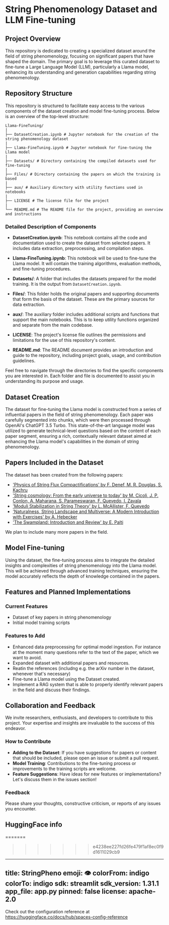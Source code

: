 # String Phenomenology Dataset and LLM Fine-tuning

## Project Overview

This repository is dedicated to creating a specialized dataset around the field of string phenomenology, focusing on significant papers that have shaped the domain. The primary goal is to leverage this curated dataset to fine-tune a Large Language Model (LLM), particularly a Llama model, enhancing its understanding and generation capabilities regarding string phenomenology.

## Repository Structure

This repository is structured to facilitate easy access to the various components of the dataset creation and model fine-tuning process. Below is an overview of the top-level structure:

```
Llama-FineTuning/
|
├── DatasetCreation.ipynb # Jupyter notebook for the creation of the string phenomenology dataset
|
├── Llama-FineTuning.ipynb # Jupyter notebook for fine-tuning the Llama model
|
├── Datasets/ # Directory containing the compiled datasets used for fine-tuning
|
├── Files/ # Directory containing the papers on which the training is based
|
├── aux/ # Auxiliary directory with utility functions used in notebooks
|
├── LICENSE # The license file for the project
|
└── README.md # The README file for the project, providing an overview and instructions
```

### Detailed Description of Components

- **DatasetCreation.ipynb**: This notebook contains all the code and documentation used to create the dataset from selected papers. It includes data extraction, preprocessing, and compilation steps.

- **Llama-FineTuning.ipynb**: This notebook will be used to fine-tune the Llama model. It will contain the training algorithms, evaluation methods, and fine-tuning procedures.

- **Datasets/**: A folder that includes the datasets prepared for the model training. It is the output from `DatasetCreation.ipynb`.

- **Files/**: This folder holds the original papers and supporting documents that form the basis of the dataset. These are the primary sources for data extraction.

- **aux/**: The auxiliary folder includes additional scripts and functions that support the main notebooks. This is to keep utility functions organized and separate from the main codebase.

- **LICENSE**: The project's license file outlines the permissions and limitations for the use of this repository's content.

- **README.md**: The README document provides an introduction and guide to the repository, including project goals, usage, and contribution guidelines.

Feel free to navigate through the directories to find the specific components you are interested in. Each folder and file is documented to assist you in understanding its purpose and usage.


## Dataset Creation

The dataset for fine-tuning the Llama model is constructed from a series of influential papers in the field of string phenomenology. Each paper was carefully segmented into chunks, which were then processed through OpenAI's ChatGPT 3.5 Turbo. This state-of-the-art language model was utilized to generate technical-level questions based on the content of each paper segment, ensuring a rich, contextually relevant dataset aimed at enhancing the Llama model's capabilities in the domain of string phenomenology.


## Papers Included in the Dataset

The dataset has been created from the following papers:

- ['Physics of String Flux Compactifications' by F. Denef, M. R. Douglas, S. Kachru](https://inspirehep.net/literature/741903)
- ['String cosmology: From the early universe to today' by M. Cicoli, J. P. Conlon, A. Maharana, S. Parameswaran, F. Quevedo, I. Zavala](https://inspirehep.net/literature/2640110)
- ['Moduli Stabilization in String Theory' by L. McAllister, F. Quevedo](https://inspirehep.net/literature/2715847)
- ['Naturalness, String Landscape and Multiverse: A Modern Introduction with Exercises' by A. Hebecker](https://inspirehep.net/literature/1854305)
- ['The Swampland: Introduction and Review' by E. Palti](https://inspirehep.net/literature/1725205)

We plan to include many more papers in the field.

## Model Fine-tuning

Using the dataset, the fine-tuning process aims to integrate the detailed insights and complexities of string phenomenology into the Llama model. This will be achieved through advanced training techniques, ensuring the model accurately reflects the depth of knowledge contained in the papers.

## Features and Planned Implementations

### Current Features

- Dataset of key papers in string phenomenology
- Initial model training scripts

### Features to Add

- Enhanced data preprocessing for optimal model ingestion. For instance at the moment many questions refer to the text of the paper, which we want to avoid.
- Expanded dataset with additional papers and resources.
- Reatin the references (includng e.g. the arXiv number in the dataset, whenever that's necessary)
- Fine-tune a Llama model using the Dataset created.
- Implement a RAG system that is able to properly identify relevant papers in the field and discuss their findings.

## Collaboration and Feedback

We invite researchers, enthusiasts, and developers to contribute to this project. Your expertise and insights are invaluable to the success of this endeavor.

### How to Contribute

- **Adding to the Dataset**: If you have suggestions for papers or content that should be included, please open an issue or submit a pull request.
- **Model Training**: Contributions to the fine-tuning process or improvements to the training scripts are welcome.
- **Feature Suggestions**: Have ideas for new features or implementations? Let's discuss them in the issues section!

### Feedback

Please share your thoughts, constructive criticism, or reports of any issues you encounter.


## HuggingFace info

=======
>>>>>>> e4238ee227fd26fe479f1af8ec0f9d1611029cb9
---
title: StringPheno
emoji: 👁
colorFrom: indigo
colorTo: indigo
sdk: streamlit
sdk_version: 1.31.1
app_file: app.py
pinned: false
license: apache-2.0
---

Check out the configuration reference at https://huggingface.co/docs/hub/spaces-config-reference

